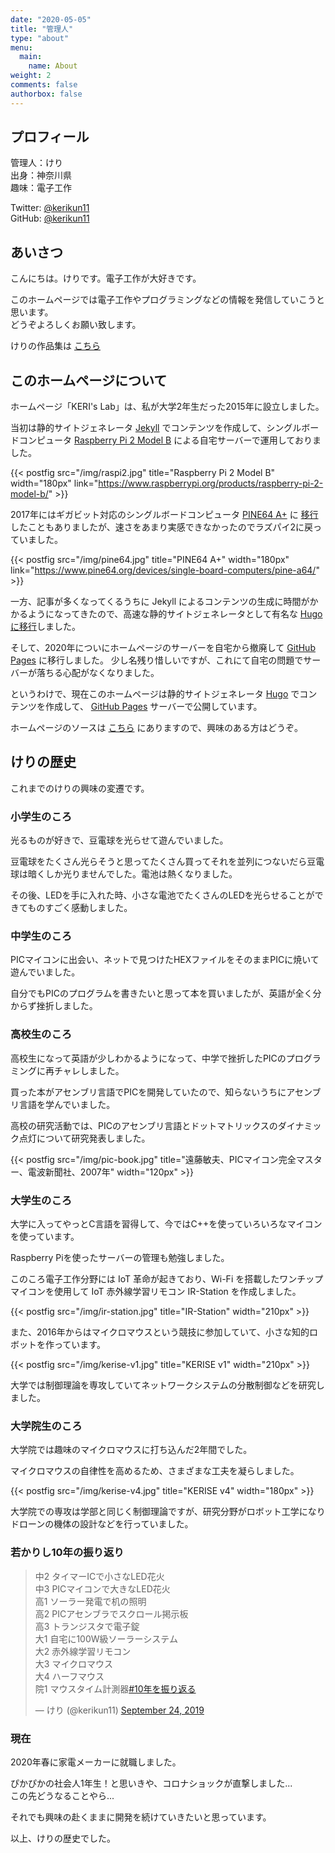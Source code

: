 ```yaml
---
date: "2020-05-05"
title: "管理人"
type: "about"
menu:
  main:
    name: About
weight: 2
comments: false
authorbox: false
---
```


## プロフィール

管理人：けり  
出身：神奈川県  
趣味：電子工作  

Twitter: [@kerikun11](http://twitter.com/kerikun11)  
GitHub: [@kerikun11](http://github.com/kerikun11)

## あいさつ

こんにちは。けりです。電子工作が大好きです。

このホームページでは電子工作やプログラミングなどの情報を発信していこうと思います。  
どうぞよろしくお願い致します。

けりの作品集は [こちら](/works/)

## このホームページについて

ホームページ「KERI's Lab」は、私が大学2年生だった2015年に設立しました。

当初は静的サイトジェネレータ [Jekyll](http://jekyllrb-ja.github.io/) でコンテンツを作成して、シングルボードコンピュータ [Raspberry Pi 2 Model B](https://www.raspberrypi.org/products/raspberry-pi-2-model-b/) による自宅サーバーで運用しておりました。

{{< postfig src="/img/raspi2.jpg" title="Raspberry Pi 2 Model B" width="180px" link="https://www.raspberrypi.org/products/raspberry-pi-2-model-b/" >}}

2017年にはギガビット対応のシングルボードコンピュータ [PINE64 A+](https://www.pine64.org/devices/single-board-computers/pine-a64/) に [移行](/posts/2017-05-07-new-pine64/) したこともありましたが、速さをあまり実感できなかったのでラズパイ2に戻っていました。

{{< postfig src="/img/pine64.jpg" title="PINE64 A+" width="180px" link="https://www.pine64.org/devices/single-board-computers/pine-a64/" >}}

一方、記事が多くなってくるうちに Jekyll によるコンテンツの生成に時間がかかるようになってきたので、高速な静的サイトジェネレータとして有名な [Hugoに移行](/posts/2017-08-29-hugo-migration/)しました。

そして、2020年についにホームページのサーバーを自宅から撤廃して [GitHub Pages](https://pages.github.com/) に移行しました。
少し名残り惜しいですが、これにて自宅の問題でサーバーが落ちる心配がなくなりました。

というわけで、現在このホームページは静的サイトジェネレータ [Hugo](https://gohugo.io/) でコンテンツを作成して、 [GitHub Pages](https://pages.github.com/) サーバーで公開しています。

ホームページのソースは [こちら](https://github.com/kerikun11/kerikun11.github.io) にありますので、興味のある方はどうぞ。

## けりの歴史

これまでのけりの興味の変遷です。

### 小学生のころ

光るものが好きで、豆電球を光らせて遊んでいました。

豆電球をたくさん光らそうと思ってたくさん買ってそれを並列につないだら豆電球は暗くしか光りませんでした。電池は熱くなりました。

その後、LEDを手に入れた時、小さな電池でたくさんのLEDを光らせることができてものすごく感動しました。

### 中学生のころ

PICマイコンに出会い、ネットで見つけたHEXファイルをそのままPICに焼いて遊んでいました。

自分でもPICのプログラムを書きたいと思って本を買いましたが、英語が全く分からず挫折しました。

### 高校生のころ

高校生になって英語が少しわかるようになって、中学で挫折したPICのプログラミングに再チャレしました。

買った本がアセンブリ言語でPICを開発していたので、知らないうちにアセンブリ言語を学んでいました。

高校の研究活動では、PICのアセンブリ言語とドットマトリックスのダイナミック点灯について研究発表しました。

{{< postfig src="/img/pic-book.jpg" title="遠藤敏夫、PICマイコン完全マスター、電波新聞社、2007年" width="120px" >}}

### 大学生のころ

大学に入ってやっとC言語を習得して、今ではC++を使っていろいろなマイコンを使っています。

Raspberry Piを使ったサーバーの管理も勉強しました。

このころ電子工作分野には IoT 革命が起きており、Wi-Fi を搭載したワンチップマイコンを使用して IoT 赤外線学習リモコン IR-Station を作成しました。

{{< postfig src="/img/ir-station.jpg" title="IR-Station" width="210px" >}}

また、2016年からはマイクロマウスという競技に参加していて、小さな知的ロボットを作っています。

{{< postfig src="/img/kerise-v1.jpg" title="KERISE v1" width="210px" >}}

大学では制御理論を専攻していてネットワークシステムの分散制御などを研究しました。

### 大学院生のころ

大学院では趣味のマイクロマウスに打ち込んだ2年間でした。

マイクロマウスの自律性を高めるため、さまざまな工夫を凝らしました。

{{< postfig src="/img/kerise-v4.jpg" title="KERISE v4" width="180px" >}}

大学院での専攻は学部と同じく制御理論ですが、研究分野がロボット工学になりドローンの機体の設計などを行っていました。

### 若かりし10年の振り返り

<blockquote class="twitter-tweet"><p lang="ja" dir="ltr">中2 タイマーICで小さなLED花火<br>中3 PICマイコンで大きなLED花火<br>高1 ソーラー発電で机の照明<br>高2 PICアセンブラでスクロール掲示板<br>高3 トランジスタで電子錠<br>大1 自宅に100W級ソーラーシステム<br>大2 赤外線学習リモコン<br>大3 マイクロマウス<br>大4 ハーフマウス<br>院1 マウスタイム計測器<a href="https://twitter.com/hashtag/10%E5%B9%B4%E3%82%92%E6%8C%AF%E3%82%8A%E8%BF%94%E3%82%8B?src=hash&amp;ref_src=twsrc%5Etfw">#10年を振り返る</a></p>&mdash; けり (@kerikun11) <a href="https://twitter.com/kerikun11/status/1176485703380692993?ref_src=twsrc%5Etfw">September 24, 2019</a></blockquote> <script async src="https://platform.twitter.com/widgets.js" charset="utf-8"></script>

### 現在

2020年春に家電メーカーに就職しました。

ぴかぴかの社会人1年生！と思いきや、コロナショックが直撃しました...  
この先どうなることやら...

それでも興味の赴くままに開発を続けていきたいと思っています。

以上、けりの歴史でした。
